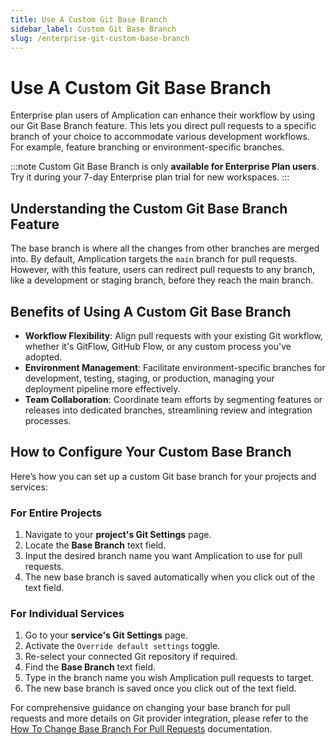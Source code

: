 ```yaml
---
title: Use A Custom Git Base Branch
sidebar_label: Custom Git Base Branch
slug: /enterprise-git-custom-base-branch
---
```


# Use A Custom Git Base Branch

Enterprise plan users of Amplication can enhance their workflow by using our Git Base Branch feature. This lets you direct pull requests to a specific branch of your choice to accommodate various development workflows. For example, feature branching or environment-specific branches.

:::note
Custom Git Base Branch is only **available for Enterprise Plan users**.
Try it during your 7-day Enterprise plan trial for new workspaces.
:::

## Understanding the Custom Git Base Branch Feature

The base branch is where all the changes from other branches are merged into. By default, Amplication targets the `main` branch for pull requests. However, with this feature, users can redirect pull requests to any branch, like a development or staging branch, before they reach the main branch.

## Benefits of Using A Custom Git Base Branch

- **Workflow Flexibility**: Align pull requests with your existing Git workflow, whether it's GitFlow, GitHub Flow, or any custom process you've adopted.
- **Environment Management**: Facilitate environment-specific branches for development, testing, staging, or production, managing your deployment pipeline more effectively.
- **Team Collaboration**: Coordinate team efforts by segmenting features or releases into dedicated branches, streamlining review and integration processes.

## How to Configure Your Custom Base Branch

Here’s how you can set up a custom Git base branch for your projects and services:

### For Entire Projects

1. Navigate to your **project's Git Settings** page.
2. Locate the **Base Branch** text field.
3. Input the desired branch name you want Amplication to use for pull requests.
4. The new base branch is saved automatically when you click out of the text field.

### For Individual Services

1. Go to your **service's Git Settings** page.
2. Activate the `Override default settings` toggle.
3. Re-select your connected Git repository if required.
4. Find the **Base Branch** text field.
5. Type in the branch name you wish Amplication pull requests to target.
6. The new base branch is saved once you click out of the text field.

For comprehensive guidance on changing your base branch for pull requests and more details on Git provider integration, please refer to the [How To Change Base Branch For Pull Requests](/how-to/change-base-branch-for-pull-requests) documentation.
